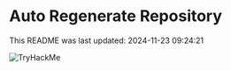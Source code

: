 # Auto Regenerate Repository

This README was last updated: 2024-11-23 09:24:21

 ![TryHackMe](https://tryhackme.com/badge/533634)